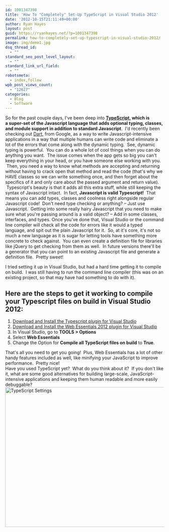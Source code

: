 ```yaml
---
id: 1001347398
title: 'How To "Completely" Set-Up TypeScript in Visual Studio 2012'
date: '2012-10-15T21:11:49+00:00'
author: Ryan Hayes
layout: post
guid: https://ryanhayes.net/?p=1001347398
permalink: how-to-completely-set-up-typescript-in-visual-studio-2012/
image: img/demo1.jpg
dsq_thread_id:
  - ""
standard_seo_post_level_layout:
  - ""
standard_link_url_field:
  - ""
robotsmeta:
  - index,follow
wpb_post_views_count:
  - "12627"
categories:
  - Blog
  - Software
---
```

So for the past couple days, I've been deep into **[TypeScript](https://www.typescriptlang.org/), which is a super-set of the Javascript language that adds optional typing, classes, and module support in addition to standard Javascript**.  I'd recently been checking out [Dart](https://dartlang.org), from Google, as a way to write Javascript-intensive applications in a way that multiple humans can write code and eliminate a lot of the errors that come along with the dynamic typing.  See, dynamic typing is powerful.  You can do a whole lot of cool things when you can do anything you want.  The issue comes when the app gets so big you can't keep everything in your head, or you have someone else working with you.  Then, you need a way to know what methods are accepting and returning without having to crack open that method and read the code (that's why we HAVE classes so we can write something once, and then forget about the specifics of it and only care about the passed argument and return value).  Typescript's beauty is that it adds all this extra stuff, while still keeping the syntax of Javascript intact.  In fact, **Javascript is valid Typescript!**  That means you can add types, classes and coolness right alongside regular Javascript code!  Don't need type checking or anything? &#8211; Just use Javascript.  Getting into some really hairy Javascript that you need to make sure what you're passing around is a valid object? &#8211; Add in some classes, interfaces, and types. Once you've done that, Visual Studio or the command line compiler will check all the code for errors like it would a typed language, and spit out the plain Javascript for it.  So, at it's core, it's not so much a new language as it is sugar for letting tools have something more concrete to check against.  You can even create a definition file for libraries like jQuery to get checking from them as well.  In future versions there'll be a generator that you can point to an existing Javascript file and generate a definition file.  Pretty sweet!

I tried setting it up in Visual Studio, but had a hard time getting it to compile on build.  I was still having to run the command line compiler (this was on an existing project, so that may have had something to do with it).

## Here are the steps to get it working to compile your Typescript files on build in Visual Studio 2012:

<!--more-->

  1. [Download and Install the Typescript plugin for Visual Studio](https://www.microsoft.com/en-us/download/details.aspx?id=34790)
  2. [Download and Install the Web Essentials 2012 plugin for Visual Studio](https://visualstudiogallery.msdn.microsoft.com/07d54d12-7133-4e15-becb-6f451ea3bea6)
  3. In Visual Studio, go to **TOOLS > Options**
  4. Select **Web Essentials**
  5. Change the Option for **Compile all TypeScript files on build** to **True**.

<div>
  That's all you need to get you going!  Plus, Web Essentials has a lot of other handy features included as well, like minifying your JavaScript to improve performance.  Pretty nice!
</div>

<div>
</div>

<div>
  Have you used TypeScript yet?  What do you think about it?  If you don't like it, what are some good alternatives for building large-scale, JavaScript-intensive applications and keeping them human readable and more easily debuggable?
</div>

<div>
</div>

<div>
  <a href="https://ryanhayes.wpengine.comimg/wp-content/uploads/2013/10/TypeScript-Settings_odh81v.png"><img class="alignnone size-full wp-image-1001347399" title="TypeScript Settings" alt="TypeScript Settings" src="https://ryanhayes.wpengine.comimg/wp-content/uploads/2013/10/TypeScript-Settings_odh81v.png" width="761" height="444" srcset="https://ryanhayes.netimg/wp-content/uploads/2013/10/TypeScript-Settings_odh81v.png 761w, https://ryanhayes.netimg/wp-content/uploads/2013/10/TypeScript-Settings_odh81v-300x175.png 300w" sizes="(max-width: 761px) 100vw, 761px" /></a>
</div>

<div>
</div>
